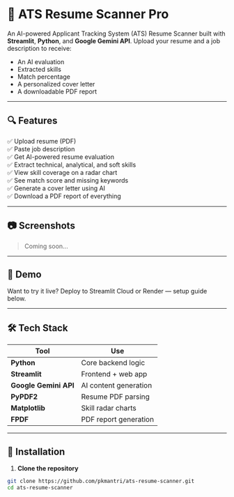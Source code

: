 # 🧠 ATS Resume Scanner Pro

An AI-powered Applicant Tracking System (ATS) Resume Scanner built with **Streamlit**, **Python**, and **Google Gemini API**. Upload your resume and a job description to receive:
- An AI evaluation
- Extracted skills
- Match percentage
- A personalized cover letter
- A downloadable PDF report

---

## 🔍 Features

✅ Upload resume (PDF)  
✅ Paste job description  
✅ Get AI-powered resume evaluation  
✅ Extract technical, analytical, and soft skills  
✅ View skill coverage on a radar chart  
✅ See match score and missing keywords  
✅ Generate a cover letter using AI  
✅ Download a PDF report of everything

---

## 📷 Screenshots

> Coming soon...

---

## 🚀 Demo

Want to try it live? Deploy to Streamlit Cloud or Render — setup guide below.

---

## 🛠 Tech Stack

| Tool | Use |
|------|-----|
| **Python** | Core backend logic |
| **Streamlit** | Frontend + web app |
| **Google Gemini API** | AI content generation |
| **PyPDF2** | Resume PDF parsing |
| **Matplotlib** | Skill radar charts |
| **FPDF** | PDF report generation |

---

## 🧩 Installation

1. **Clone the repository**

```bash
git clone https://github.com/pkmantri/ats-resume-scanner.git
cd ats-resume-scanner
